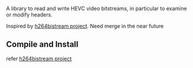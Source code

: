 A library to read and write HEVC video bitstreams, in particular to examine or modify headers.

Inspired by [h264bistream project](https://github.com/aizvorski/h264bitstream). Need merge in the near future

## Compile and Install

refer [h264bistream project](https://github.com/aizvorski/h264bitstream)
